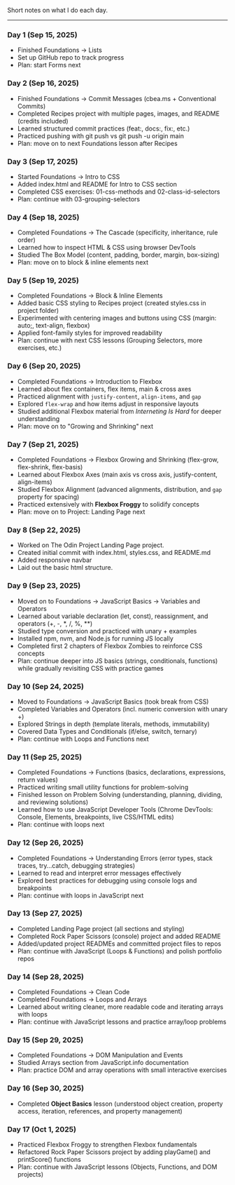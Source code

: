 Short notes on what I do each day.

---

### Day 1 (Sep 15, 2025)
- Finished Foundations → Lists
- Set up GitHub repo to track progress
- Plan: start Forms next



### Day 2 (Sep 16, 2025)  
- Finished Foundations → Commit Messages (cbea.ms + Conventional Commits)  
- Completed Recipes project with multiple pages, images, and README (credits included)  
- Learned structured commit practices (feat:, docs:, fix:, etc.)  
- Practiced pushing with git push vs git push -u origin main  
- Plan: move on to next Foundations lesson after Recipes 
 

### Day 3 (Sep 17, 2025)  
- Started Foundations → Intro to CSS  
- Added index.html and README for Intro to CSS section  
- Completed CSS exercises: 01-css-methods and 02-class-id-selectors  
- Plan: continue with 03-grouping-selectors  


### Day 4 (Sep 18, 2025)  
- Completed Foundations → The Cascade (specificity, inheritance, rule order)  
- Learned how to inspect HTML & CSS using browser DevTools  
- Studied The Box Model (content, padding, border, margin, box-sizing)  
- Plan: move on to block & inline elements next  


### Day 5 (Sep 19, 2025)

- Completed Foundations → Block & Inline Elements
- Added basic CSS styling to Recipes project (created styles.css in project folder)
- Experimented with centering images and buttons using CSS (margin: auto;, text-align,    flexbox)
- Applied font-family styles for improved readability
- Plan: continue with next CSS lessons (Grouping Selectors, more exercises, etc.)


### Day 6 (Sep 20, 2025)  
- Completed Foundations → Introduction to Flexbox  
- Learned about flex containers, flex items, main & cross axes  
- Practiced alignment with `justify-content`, `align-items`, and `gap`  
- Explored `flex-wrap` and how items adjust in responsive layouts  
- Studied additional Flexbox material from *Interneting Is Hard* for deeper understanding  
- Plan: move on to "Growing and Shrinking" next  


### Day 7 (Sep 21, 2025)  
- Completed Foundations → Flexbox Growing and Shrinking (flex-grow, flex-shrink, flex-basis)  
- Learned about Flexbox Axes (main axis vs cross axis, justify-content, align-items)  
- Studied Flexbox Alignment (advanced alignments, distribution, and `gap` property for spacing)  
- Practiced extensively with **Flexbox Froggy** to solidify concepts  
- Plan: move on to Project: Landing Page next  

### Day 8 (Sep 22, 2025)
- Worked on The Odin Project Landing Page project.
- Created initial commit with index.html, styles.css, and README.md
- Added responsive navbar
- Laid out the basic html structure.

### Day 9 (Sep 23, 2025)

- Moved on to Foundations → JavaScript Basics → Variables and Operators
- Learned about variable declaration (let, const), reassignment, and operators (+, -, *, /, %, **)
- Studied type conversion and practiced with unary + examples
- Installed npm, nvm, and Node.js for running JS locally
- Completed first 2 chapters of Flexbox Zombies to reinforce CSS concepts
- Plan: continue deeper into JS basics (strings, conditionals, functions) while gradually revisiting CSS with practice games


### Day 10 (Sep 24, 2025)  
- Moved to Foundations → JavaScript Basics (took break from CSS)  
- Completed Variables and Operators (incl. numeric conversion with unary +)  
- Explored Strings in depth (template literals, methods, immutability)  
- Covered Data Types and Conditionals (if/else, switch, ternary)  
- Plan: continue with Loops and Functions next  


### Day 11 (Sep 25, 2025)  
- Completed Foundations → Functions (basics, declarations, expressions, return values)  
- Practiced writing small utility functions for problem-solving  
- Finished lesson on Problem Solving (understanding, planning, dividing, and reviewing solutions)  
- Learned how to use JavaScript Developer Tools (Chrome DevTools: Console, Elements, breakpoints, live CSS/HTML edits)  
- Plan: continue with loops next


### Day 12 (Sep 26, 2025)  
- Completed Foundations → Understanding Errors (error types, stack traces, try…catch, debugging strategies)  
- Learned to read and interpret error messages effectively  
- Explored best practices for debugging using console logs and breakpoints  
- Plan: continue with loops in JavaScript next  


### Day 13 (Sep 27, 2025)
- Completed Landing Page project (all sections and styling)
- Completed Rock Paper Scissors (console) project and added README
- Added/updated project READMEs and committed project files to repos
- Plan: continue with JavaScript (Loops & Functions) and polish portfolio repos


### Day 14 (Sep 28, 2025)
- Completed Foundations → Clean Code
- Completed Foundations → Loops and Arrays
- Learned about writing cleaner, more readable code and iterating arrays with loops
- Plan: continue with JavaScript lessons and practice array/loop problems


### Day 15 (Sep 29, 2025)  
- Completed Foundations → DOM Manipulation and Events  
- Studied Arrays section from JavaScript.info documentation  
- Plan: practice DOM and array operations with small interactive exercises  


### Day 16 (Sep 30, 2025)
- Completed **Object Basics** lesson (understood object creation, property access, iteration, references, and property management)


### Day 17 (Oct 1, 2025)
- Practiced Flexbox Froggy to strengthen Flexbox fundamentals
- Refactored Rock Paper Scissors project by adding playGame() and printScore() functions
- Plan: continue with JavaScript lessons (Objects, Functions, and DOM projects)

